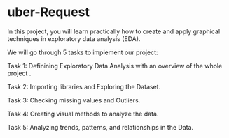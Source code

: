 # uber-Request


In this project, you will learn practically how to create and apply graphical techniques in exploratory data analysis (EDA).

We will go through 5 tasks to implement our project:

Task 1: Definining Exploratory Data Analysis with an overview of the whole project .

Task 2: Importing libraries and Exploring the Dataset.

Task 3: Checking missing values and Outliers.

Task 4: Creating visual methods to analyze the data.

Task 5: Analyzing trends, patterns, and relationships in the Data.


